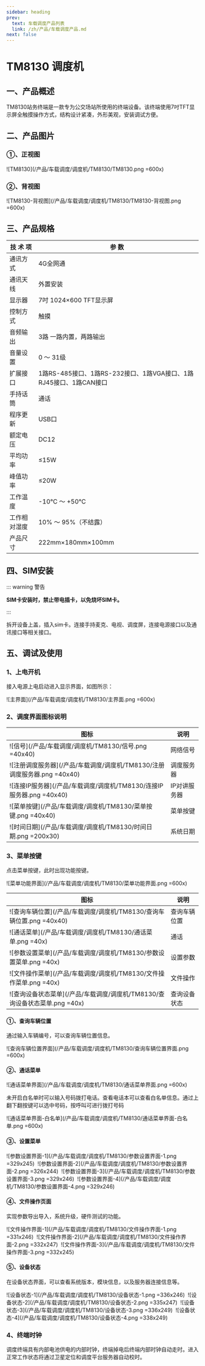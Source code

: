 ```yaml
---
sidebar: heading
prev:
  text: 车载调度产品列表
  link: /zh/产品/车载调度产品.md
next: false
---
```


# TM8130 调度机

## 一、产品概述

TM8130站务终端是一款专为公交场站所使用的终端设备。该终端使用7吋TFT显示屏全触摸操作方式，结构设计紧凑，外形美观，安装调试方便。

## 二、产品图片

### ①、正视图

![TM8130](/产品/车载调度/调度机/TM8130/TM8130.png =600x)

### ②、背视图

![TM8130-背视图](/产品/车载调度/调度机/TM8130/TM8130-背视图.png =600x)

## 三、产品规格

| **技 术 项** | **参  数** |
| --- | --- | 
| 通讯方式 | 4G全网通 | 
| 通讯天线 | 外置安装 | 
| 显示器 | 7吋 1024×600 TFT显示屏 | 
| 控制方式 | 触摸 | 
| 音频输出 | 3路 一路内置，两路输出 | 
| 音量设置 | 0 ～ 31级 | 
| 扩展接口 | 1路RS-485接口、1路RS-232接口、1路VGA接口、1路RJ45接口、1路CAN接口 | 
| 手持话筒 | 通话 | 
| 程序更新 | USB口 | 
| 额定电压 | DC12 | 
| 平均功率 | ≤15W | 
| 峰值功率 | ≤20W | 
| 工作温度 | \-10℃ ～ +50℃ | 
| 工作相对湿度 | 10% ～ 95%（不结露） | 
| 产品尺寸 | 222mm×180mm×100mm |

## 四、SIM安装

::: warning 警告

**SIM卡安装时，禁止带电插卡，以免烧坏SIM卡。**

:::

拆开设备上盖，插入sim卡。连接手持麦克、电视、调度屏，连接电源接口以及通讯接口等相关接口。

## 五、调试及使用

### 1、**上电开机**

接入电源上电启动进入显示界面，如图所示：

![主界面](/产品/车载调度/调度机/TM8130/主界面.png =600x)

### 2、调度界面图标说明

| 图标 | 说明 |
| --- | --- |
| ![信号](/产品/车载调度/调度机/TM8130/信号.png =40x40) | 网络信号 |
| ![注册调度服务器](/产品/车载调度/调度机/TM8130/注册调度服务器.png =40x40) | 调度服务器 |
| ![连接IP服务器](/产品/车载调度/调度机/TM8130/连接IP服务器.png =40x40) | IP对讲服务器 |
| ![菜单按键](/产品/车载调度/调度机/TM8130/菜单按键.png =40x40) | 菜单按键 |
| ![时间日期](/产品/车载调度/调度机/TM8130/时间日期.png =200x30) | 系统日期 |

### 3、菜单按键

点击菜单按键，此时出现功能按键。

![菜单功能界面](/产品/车载调度/调度机/TM8130/菜单功能界面.png =600x)

| 图标 | 说明 |
| --- | --- |
| ![查询车辆位置](/产品/车载调度/调度机/TM8130/查询车辆位置.png =40x40) | 查询车辆位置 |
| ![通话菜单](/产品/车载调度/调度机/TM8130/通话菜单.png =40x) | 通话 |
| ![参数设置菜单](/产品/车载调度/调度机/TM8130/参数设置菜单.png =40x) | 设置参数 |
| ![文件操作菜单](/产品/车载调度/调度机/TM8130/文件操作菜单.png =40x) | 文件操作 |
| ![查询设备状态菜单](/产品/车载调度/调度机/TM8130/查询设备状态菜单.png =40x) | 查询设备状态 |

#### ①、**查询车辆位置**

通过输入车辆编号，可以查询车辆位置信息。

![查询车辆位置界面](/产品/车载调度/调度机/TM8130/查询车辆位置界面.png =600x)

#### ②、**通话菜单**

![通话菜单界面](/产品/车载调度/调度机/TM8130/通话菜单界面.png =600x)

未开启白名单时可以输入号码拨打电话。查看电话本可以查看白名单信息。通过上翻下翻按键可以选中号码，按呼叫可进行拨打号码

![通话菜单界面-白名单](/产品/车载调度/调度机/TM8130/通话菜单界面-白名单.png =600x)

#### ③、**设置菜单**

![参数设置界面-1](/产品/车载调度/调度机/TM8130/参数设置界面-1.png =329x245)&nbsp;
![参数设置界面-2](/产品/车载调度/调度机/TM8130/参数设置界面-2.png =326x244)&nbsp;
![参数设置界面-3](/产品/车载调度/调度机/TM8130/参数设置界面-3.png =329x246)&nbsp;
![参数设置界面-4](/产品/车载调度/调度机/TM8130/参数设置界面-4.png =329x246)

#### ④、**文件操作页面**

实现参数导出导入，系统升级，硬件测试的功能。

![文件操作界面-1](/产品/车载调度/调度机/TM8130/文件操作界面-1.png =331x246)&nbsp;
![文件操作界面-2](/产品/车载调度/调度机/TM8130/文件操作界面-2.png =332x247)&nbsp;
![文件操作界面-3](/产品/车载调度/调度机/TM8130/文件操作界面-3.png =332x245)

#### ⑤、**设备状态**

在设备状态界面，可以查看系统版本，模块信息，以及服务器连接信息等。

![设备状态-1](/产品/车载调度/调度机/TM8130/设备状态-1.png =336x246)&nbsp;
![设备状态-2](/产品/车载调度/调度机/TM8130/设备状态-2.png =335x247)&nbsp;
![设备状态-3](/产品/车载调度/调度机/TM8130/设备状态-3.png =336x249)&nbsp;
![设备状态-4](/产品/车载调度/调度机/TM8130/设备状态-4.png =338x249)

### 4、终端时钟

调度终端具有内部电池供电的内部时钟，终端掉电后终端内部时钟自动走时。进入正常工作状态将通过卫星定位和调度平台服务器自动校时。